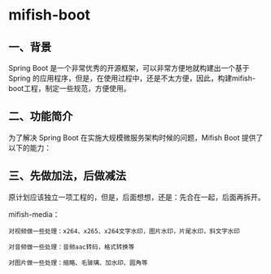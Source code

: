# mifish-boot

## 一、背景

   Spring Boot 是一个非常优秀的开源框架，可以非常方便地就构建出一个基于 Spring 的应用程序，但是，在使用过程中，还是不太方便，因此，构建mifish-boot工程，制定一些规范，方便使用。

## 二、功能简介

   为了解决 Spring Boot 在实施大规模微服务架构时候的问题，Mifish Boot 提供了以下的能力：

## 三、先做加法，后做减法

   原计划应该独立一项工程的，但是，后面想想，还是：先合在一起，后面再拆开。
   
   mifish-media：
   
    对视频做一些处理：x264、x265、x264文字水印，图片水印，片尾水印，斜文字水印

    对音频做一些处理：音频aac转码，格式转换等

    对图片做一些处理：缩略、毛玻璃、加水印、圆角等
